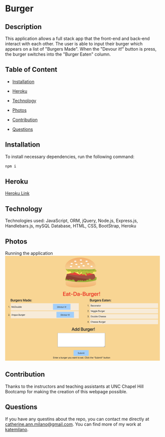 # Burger

## Description
This application allows  a full stack app that the front-end and back-end interact with each other. The user is able to input their burger which appears on a list of "Burgers Made". When the "Devour it!" button is press, the burger switches into the "Burger Eaten" column. 

## Table of Content

* [Installation](#installation)

* [Heroku](#Heroku)

* [Technology](#Technology)

* [Photos](#photos)

* [Contribution](#contribution)

* [Questions](#questions)

## Installation
To install necessary dependencies, run the following command:

```bash
npm i
```
## Heroku

<a href="https://eataburger-app.herokuapp.com/">Heroku Link</a>

## Technology

Technologies used: JavaScript, ORM, jQuery, Node.js, Express.js, Handlebars.js, mySQL Database, HTML, CSS, BootStrap, Heroku


## Photos
Running the application
<img src="images/app.png">


## Contribution

Thanks to the instructors and teaching assistants at UNC Chapel Hill Bootcamp for making the creation of this webpage possible.

## Questions

If you have any questins about the repo, you can contact me directly at catherine.ann.milano@gmail.com. You can find more of my work at [katemilano](http://github.com/katemilano/).
    

